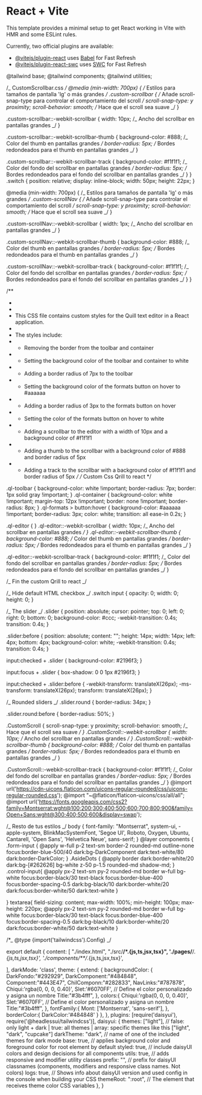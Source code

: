 # React + Vite

This template provides a minimal setup to get React working in Vite with HMR and some ESLint rules.

Currently, two official plugins are available:

- [@vitejs/plugin-react](https://github.com/vitejs/vite-plugin-react/blob/main/packages/plugin-react/README.md) uses [Babel](https://babeljs.io/) for Fast Refresh
- [@vitejs/plugin-react-swc](https://github.com/vitejs/vite-plugin-react-swc) uses [SWC](https://swc.rs/) for Fast Refresh

@tailwind base;
@tailwind components;
@tailwind utilities;

/_ CustomScrollbar.css _/
@media (min-width: 700px) {
/_ Estilos para tamaños de pantalla 'lg' o más grandes _/
.custom-scrollbar {
/_ Añade scroll-snap-type para controlar el comportamiento del scroll _/
scroll-snap-type: y proximity;
scroll-behavior: smooth; /_ Hace que el scroll sea suave _/
}

.custom-scrollbar::-webkit-scrollbar {
width: 10px; /_ Ancho del scrollbar en pantallas grandes _/
}

.custom-scrollbar::-webkit-scrollbar-thumb {
background-color: #888; /_ Color del thumb en pantallas grandes _/
border-radius: 5px; /_ Bordes redondeados para el thumb en pantallas grandes _/
}

.custom-scrollbar::-webkit-scrollbar-track {
background-color: #f1f1f1; /_ Color del fondo del scrollbar en pantallas grandes _/
border-radius: 5px; /_ Bordes redondeados para el fondo del scrollbar en pantallas grandes _/
}
}
.switch {
position: relative;
display: inline-block;
width: 50px;
height: 22px;
}

@media (min-width: 700px) {
/_ Estilos para tamaños de pantalla 'lg' o más grandes _/
.custom-scrollNav {
/_ Añade scroll-snap-type para controlar el comportamiento del scroll _/
scroll-snap-type: y proximity;
scroll-behavior: smooth; /_ Hace que el scroll sea suave _/
}

.custom-scrollNav::-webkit-scrollbar {
width: 1px; /_ Ancho del scrollbar en pantallas grandes _/
}

.custom-scrollNav::-webkit-scrollbar-thumb {
background-color: #888; /_ Color del thumb en pantallas grandes _/
border-radius: 5px; /_ Bordes redondeados para el thumb en pantallas grandes _/
}

.custom-scrollNav::-webkit-scrollbar-track {
background-color: #f1f1f1; /_ Color del fondo del scrollbar en pantallas grandes _/
border-radius: 5px; /_ Bordes redondeados para el fondo del scrollbar en pantallas grandes _/
}
}

/\*\*

-
-
- This CSS file contains custom styles for the Quill text editor in a React application.
-
- The styles include:
- - Removing the border from the toolbar and container
- - Setting the background color of the toolbar and container to white
- - Adding a border radius of 7px to the toolbar
- - Setting the background color of the formats button on hover to #aaaaaa
- - Adding a border radius of 3px to the formats button on hover
- - Setting the color of the formats button on hover to white
- - Adding a scrollbar to the editor with a width of 10px and a background color of #f1f1f1
- - Adding a thumb to the scrollbar with a background color of #888 and border radius of 5px
- - Adding a track to the scrollbar with a background color of #f1f1f1 and border radius of 5px
    _/
    /_ Custom Css Qrill to react \*/

.ql-toolbar {
background-color: white !important;
border-radius: 7px;
border: 1px solid gray !important;
}
.ql-container {
background-color: white !important;
margin-top: 12px !important;
border: none !important;
border-radius: 8px;
}
.ql-formats > button:hover {
background-color: #aaaaaa !important;
border-radius: 3px;
color: white;
transition: all ease-in 0.2s;
}

.ql-editor {
}
.ql-editor::-webkit-scrollbar {
width: 10px; /_ Ancho del scrollbar en pantallas grandes _/
}
.ql-editor::-webkit-scrollbar-thumb {
background-color: #888; /_ Color del thumb en pantallas grandes _/
border-radius: 5px; /_ Bordes redondeados para el thumb en pantallas grandes _/
}

.ql-editor::-webkit-scrollbar-track {
background-color: #f1f1f1; /_ Color del fondo del scrollbar en pantallas grandes _/
border-radius: 5px; /_ Bordes redondeados para el fondo del scrollbar en pantallas grandes _/
}

/_ Fin the custom Qrill to react _/

/_ Hide default HTML checkbox _/
.switch input {
opacity: 0;
width: 0;
height: 0;
}

/_ The slider _/
.slider {
position: absolute;
cursor: pointer;
top: 0;
left: 0;
right: 0;
bottom: 0;
background-color: #ccc;
-webkit-transition: 0.4s;
transition: 0.4s;
}

.slider:before {
position: absolute;
content: "";
height: 14px;
width: 14px;
left: 4px;
bottom: 4px;
background-color: white;
-webkit-transition: 0.4s;
transition: 0.4s;
}

input:checked + .slider {
background-color: #2196f3;
}

input:focus + .slider {
box-shadow: 0 0 1px #2196f3;
}

input:checked + .slider:before {
-webkit-transform: translateX(26px);
-ms-transform: translateX(26px);
transform: translateX(26px);
}

/_ Rounded sliders _/
.slider.round {
border-radius: 34px;
}

.slider.round:before {
border-radius: 50%;
}

.CustomScroll {
scroll-snap-type: y proximity;
scroll-behavior: smooth; /_ Hace que el scroll sea suave _/
}
.CustomScroll::-webkit-scrollbar {
width: 10px; /_ Ancho del scrollbar en pantallas grandes _/
}
.CustomScroll::-webkit-scrollbar-thumb {
background-color: #888; /_ Color del thumb en pantallas grandes _/
border-radius: 5px; /_ Bordes redondeados para el thumb en pantallas grandes _/
}

.CustomScroll::-webkit-scrollbar-track {
background-color: #f1f1f1; /_ Color del fondo del scrollbar en pantallas grandes _/
border-radius: 5px; /_ Bordes redondeados para el fondo del scrollbar en pantallas grandes _/
}
@import url('https://cdn-uicons.flaticon.com/uicons-regular-rounded/css/uicons-regular-rounded.css');
@import "~@flaticon/flaticon-uicons/css/all/all";
@import url('https://fonts.googleapis.com/css2?family=Montserrat:wght@100;200;300;400;500;600;700;800;900&family=Open+Sans:wght@300;400;500;600&display=swap');

/_ Resto de tus estilos _/
body {
font-family: "Montserrat", system-ui, -apple-system, BlinkMacSystemFont, 'Segoe UI', Roboto, Oxygen, Ubuntu, Cantarell, 'Open Sans', 'Helvetica Neue', sans-serif;
}
@layer components {
.form-input {
@apply w-full p-2 text-sm border-2 rounded-md outline-none focus:border-blue-500/40 dark:bg-DarkComponent dark:text-white/80 dark:border-DarkColor;
}
.AsideDots {
@apply border dark:border-white/20 dark:bg-[#262626] bg-white z-50 p-1.5 rounded-md shadow-md;
}
.control-input{
@apply px-2 text-sm py-2 rounded-md border w-full bg-white focus:border-black/30 text-black focus:border-blue-400 focus:border-spacing-0.5
dark:bg-black/10 dark:border-white/20 dark:focus:border-white/50 dark:text-white
}

}
textarea{
field-sizing: content;
max-width: 100%;
min-height: 100px;
max-height: 220px;
@apply px-2 text-sm py-2 rounded-md border w-full bg-white focus:border-black/30 text-black focus:border-blue-400 focus:border-spacing-0.5
dark:bg-black/10 dark:border-white/20 dark:focus:border-white/50 dark:text-white
}

/\*_ @type {import('tailwindcss').Config} _/

export default {
content: [
"./index.html",
"./src/**/\*.{js,ts,jsx,tsx}",
'./pages/**/_.{js,ts,jsx,tsx}',
'./components/\*\*/_.{js,ts,jsx,tsx}',

],
darkMode: 'class',
theme: {
extend: {
backgroundColor: {
DarkFondo:"#292929",
DarkComponent:"#484848",
Component:"#443E47",
ChilComponn:"#282833",
NavLinks:"#787878",
Chiqui:'rgba(0, 0, 0, 0.40)',
Slet:'#6070FF', // Define el color personalizado y asigna un nombre
Title:"#3b4fff",
},
colors:{
Chiqui:'rgba(0, 0, 0, 0.40)',
Slet:'#6070FF', // Define el color personalizado y asigna un nombre
Title:"#3b4fff",
},
fontFamily:{
Mont: ['Montserrat', 'sans-serif'],
},
borderColor:{
DarkColor:'#484848'
}
},
},
plugins: [require('daisyui'), require('@headlessui/tailwindcss')],
daisyui: {
themes: ["light"], // false: only light + dark | true: all themes | array: specific themes like this ["light", "dark", "cupcake"]
darkTheme: "dark", // name of one of the included themes for dark mode
base: true, // applies background color and foreground color for root element by default
styled: true, // include daisyUI colors and design decisions for all components
utils: true, // adds responsive and modifier utility classes
prefix: "", // prefix for daisyUI classnames (components, modifiers and responsive class names. Not colors)
logs: true, // Shows info about daisyUI version and used config in the console when building your CSS
themeRoot: ":root", // The element that receives theme color CSS variables
},
}
